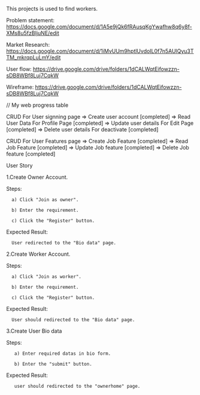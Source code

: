 This projects is used to find workers.

Problem statement: https://docs.google.com/document/d/1A5e9jQk6fRAusqKgYwafhw8q6y8f-XMs8u5fzBIjuNE/edit

Market Research: https://docs.google.com/document/d/1iMvUUm9hptlUvdoIL0f7n5AUlQyu3TTM_mkrqpLuLmY/edit

User flow:  https://drive.google.com/drive/folders/1dCALWqtEifowzzn-sDB8WBf8Luj7CqkW

Wireframe: https://drive.google.com/drive/folders/1dCALWqtEifowzzn-sDB8WBf8Luj7CqkW



// My web progress table

CRUD For User signning page => Create user account [completed] => Read User Data For Profile Page [completed] => Update user details For Edit Page [completed] => Delete user details For deactivate [completed]

CRUD For User Features page => Create Job Feature [completed] => Read Job Feature [completed] => Update Job feature [completed] => Delete Job feature [completed]



User Story

1.Create Owner Account.

  Steps:
  
      a) Click "Join as owner".
      
      b) Enter the requirement.
      
      c) Click the "Register" button.
      
  Expected Result:
  
      User redirected to the "Bio data" page.

 2.Create Worker Account.

  Steps:
  
      a) Click "Join as worker".
      
      b) Enter the requirement.
      
      c) Click the "Register" button.
      
  Expected Result:
  
      User should redirected to the "Bio data" page.
      
      
 3.Create User Bio data

   Steps:
       
       a) Enter required datas in bio form.
       
       b) Enter the "submit" button.
       
   Expected Result:
     
       user should redirected to the "ownerhome" page.
      
      
